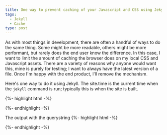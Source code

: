 ```yaml
---
title: One way to prevent caching of your Javascript and CSS using Jekyll
tags:
  - Jekyll
  - Cache
type: post
---
```


As with most things in development, there are often a handful of ways to do the same thing. Some might be more readable, others might be more <def title="https://dictionary.cambridge.org/us/dictionary/english/performant">performant</def>, but rarely does the end user know the difference. In this case, I want to limit the amount of caching the browser does on my local CSS and Javascript assets. There are a variety of reasons why anyone would want this, mine is purely for testing; I want to always have the latest version of a file. Once I'm happy with the end product, I'll remove the mechanism. 

Here's one way to do it using Jekyll. The site.time is the current time when the <code>jekyll</code> command is run; typically this is when the site is built.

{%- highlight html -%}
  <link href="{{ site.baseurl }}/css/{{ pg | strip }}?{{ site.time | date:'%Y%m%d%U%H%N%S' }}" rel="stylesheet">
{%- endhighlight -%}

The output with the querystring
{%- highlight html -%}
  <link rel="stylesheet" href="/code/theme/css/site.css?20200126040844656780058">
{%- endhighlight -%}

